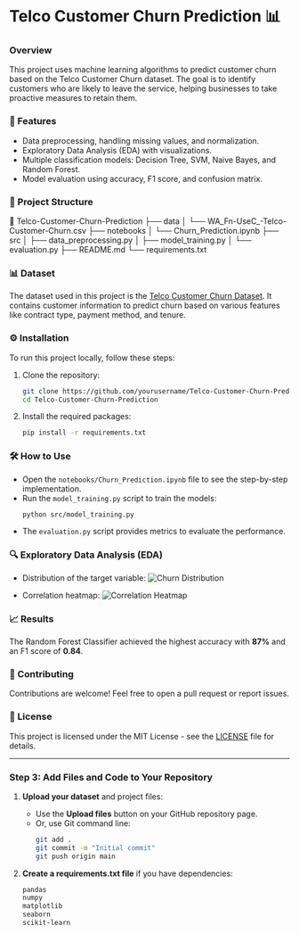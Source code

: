 # Telco Customer Churn Prediction 📊

### Overview
This project uses machine learning algorithms to predict customer churn based on the Telco Customer Churn dataset. The goal is to identify customers who are likely to leave the service, helping businesses to take proactive measures to retain them.

### 🚀 Features
- Data preprocessing, handling missing values, and normalization.
- Exploratory Data Analysis (EDA) with visualizations.
- Multiple classification models: Decision Tree, SVM, Naive Bayes, and Random Forest.
- Model evaluation using accuracy, F1 score, and confusion matrix.

### 📂 Project Structure

📁 Telco-Customer-Churn-Prediction
├── data
│   └── WA_Fn-UseC_-Telco-Customer-Churn.csv
├── notebooks
│   └── Churn_Prediction.ipynb
├── src
│   ├── data_preprocessing.py
│   ├── model_training.py
│   └── evaluation.py
├── README.md
└── requirements.txt 

### 📊 Dataset
The dataset used in this project is the [Telco Customer Churn Dataset](https://www.kaggle.com/blastchar/telco-customer-churn). It contains customer information to predict churn based on various features like contract type, payment method, and tenure.

### ⚙️ Installation
To run this project locally, follow these steps:

1. Clone the repository:
    ```bash
    git clone https://github.com/yourusername/Telco-Customer-Churn-Prediction.git
    cd Telco-Customer-Churn-Prediction
    ```

2. Install the required packages:
    ```bash
    pip install -r requirements.txt
    ```

### 🛠️ How to Use
- Open the `notebooks/Churn_Prediction.ipynb` file to see the step-by-step implementation.
- Run the `model_training.py` script to train the models:
    ```bash
    python src/model_training.py
    ```
- The `evaluation.py` script provides metrics to evaluate the performance.

### 🔍 Exploratory Data Analysis (EDA)
- Distribution of the target variable:
  ![Churn Distribution](images/churn_distribution.png)

- Correlation heatmap:
  ![Correlation Heatmap](images/correlation_heatmap.png)

### 📈 Results
The Random Forest Classifier achieved the highest accuracy with **87%** and an F1 score of **0.84**.

### 🤝 Contributing
Contributions are welcome! Feel free to open a pull request or report issues.

### 📄 License
This project is licensed under the MIT License - see the [LICENSE](LICENSE) file for details.

---

### **Step 3: Add Files and Code to Your Repository**

1. **Upload your dataset** and project files:
   - Use the **Upload files** button on your GitHub repository page.
   - Or, use Git command line:
     ```bash
     git add .
     git commit -m "Initial commit"
     git push origin main
     ```

2. **Create a requirements.txt file** if you have dependencies:
   ```txt
   pandas
   numpy
   matplotlib
   seaborn
   scikit-learn
